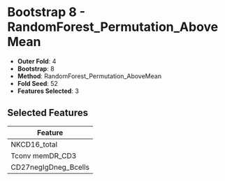 # Bootstrap 8 - RandomForest_Permutation_AboveMean

- **Outer Fold**: 4
- **Bootstrap**: 8
- **Method**: RandomForest_Permutation_AboveMean
- **Fold Seed**: 52
- **Features Selected**: 3

## Selected Features

| Feature |
|---------|
| NKCD16_total |
| Tconv memDR_CD3 |
| CD27negIgDneg_Bcells |
